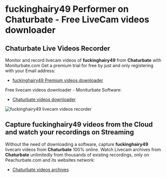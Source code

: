 # fuckinghairy49 Performer on Chaturbate - Free LiveCam videos downloader

## Chaturbate Live Videos Recorder

Monitor and record livecam videos of **fuckinghairy49** from **Chaturbate** with Moniturbate.com
Get a premium trial for free by just and only registering with your Email address:
* [fuckinghairy49 Premium videos downloader](https://moniturbate.com/request-demo-licence-key.html)

Free livecam videos downloader - Moniturbate Software:
* [Chaturbate videos downloader](https://moniturbate.com/moniturbate-download-software.html)

![fuckinghairy49 livecam videos recorder](https://peachurnet.com/templates/moniturbate-software.png)


## Capture fuckinghairy49 videos from the Cloud and watch your recordings on Streaming

Without the need of downloading a software, capture **fuckinghairy49** livecam videos from **Chaturbate** 100% online.
Watch Livecam archives from **Chaturbate** unlimitedly from thousands of existing recordings, only on Peachurbate.com and its websites network:
* [Chaturbate videos archives](https://peachurnet.com/)